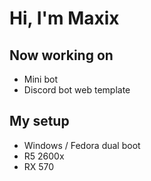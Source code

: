 # Hi, I'm Maxix

## Now working on 
 - Mini bot
 - Discord bot web template

## My setup
 - Windows  / Fedora dual boot
 - R5 2600x
 - RX 570

